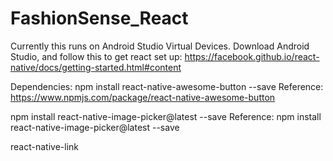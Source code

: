 # FashionSense_React

Currently this runs on Android Studio Virtual Devices. Download Android Studio, and follow this to get react set up:
https://facebook.github.io/react-native/docs/getting-started.html#content

Dependencies:
npm install react-native-awesome-button --save
Reference: https://www.npmjs.com/package/react-native-awesome-button

npm install react-native-image-picker@latest --save
Reference: npm install react-native-image-picker@latest --save

react-native-link
